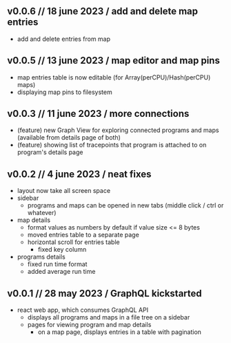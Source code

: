 v0.0.6 // 18 june 2023 / add and delete map entries
--

* add and delete entries from map

v0.0.5 // 13 june 2023 / map editor and map pins
--

* map entries table is now editable (for Array(perCPU)/Hash(perCPU) maps)
* displaying map pins to filesystem

v0.0.3 // 11 june 2023 / more connections
--

* (feature) new Graph View for exploring connected programs and maps (available from details page of both)
* (feature) showing list of tracepoints that program is attached to on program's details page

v0.0.2 // 4 june 2023 / neat fixes
--

* layout now take all screen space
* sidebar
  * programs and maps can be opened in new tabs (middle click / ctrl or whatever)
* map details
  * format values as numbers by default if value size <= 8 bytes
  * moved entries table to a separate page
  * horizontal scroll for entries table
    * fixed key column
* programs details
  * fixed run time format
  * added average run time

v0.0.1 // 28 may 2023 / GraphQL kickstarted
--

* react web app, which consumes GraphQL API
    * displays all programs and maps in a file tree on a sidebar
    * pages for viewing program and map details
        * on a map page, displays entries in a table with pagination